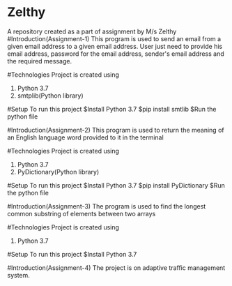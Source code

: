 # Zelthy
A repository created as a part of assignment by M/s Zelthy
#Introduction(Assignment-1)
This program is used to send an email from a given email address to a given email address. User just need to provide his email address, password for the email address, sender's email address and the required message. 

#Technologies
Project is created using
1) Python 3.7
2) smtplib(Python library)

#Setup
To run this project
$Install Python 3.7
$pip install smtlib
$Run the python file

#Introduction(Assignment-2)
This program is used to return the meaning of an English language word provided to it in the terminal

#Technologies
Project is created using
1) Python 3.7
2) PyDictionary(Python library)

#Setup
To run this project
$Install Python 3.7
$pip install PyDictionary
$Run the python file

#Introduction(Assignment-3)
The program is used to find the longest common substring of elements between two arrays

#Technologies
Project is created using
1) Python 3.7

#Setup
To run this project
$Install Python 3.7

#Introduction(Assignment-4)
The project is on adaptive traffic management system.
